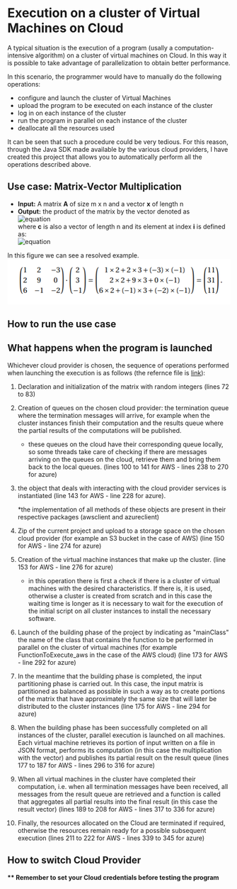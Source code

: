 # Execution on a cluster of Virtual Machines on Cloud
A typical situation is the execution of a program (usally a computation-intensive algorithm) on a cluster of virtual machines on Cloud. In this way it is possible to take advantage of parallelization to obtain better performance.

In this scenario, the programmer would have to manually do the following operations:
- configure and launch the cluster of Virtual Machines
- upload the program to be executed on each instance of the cluster
- log in on each instance of the cluster
- run the program in parallel on each instance of the cluster
- deallocate all the resources used

It can be seen that such a procedure could be very tedious. For this reason, through the Java SDK made available by the various cloud providers, I have created this project that allows you to automatically perform all the operations described above.

## Use case: Matrix-Vector Multiplication

- **Input:** A matrix **A** of size m x n and a vector **x** of length n
- **Output:** the product of the matrix by the vector denoted as <br>
![equation](https://latex.codecogs.com/png.image?\dpi{110}\bg{white}c&space;=&space;A&space;\cdot&space;x) <br>
where **c** is also a vector of length n and its element at index **i** is defined as: <br>
![equation](https://latex.codecogs.com/png.image?\dpi{110}\bg{white}c[i]&space;=&space;&space;\sum_{j=0}^{n-1}&space;A[i,j]&space;\cdot&space;x[j])

In this figure we can see a resolved example.<br>
![use case resolved](https://github.com/nicolaDeCristofaro/Execution_on_VMcluster_on_Cloud/blob/main/images/matrixVector_example.PNG?raw=true)

## How to run the use case


## What happens when the program is launched
Whichever cloud provider is chosen, the sequence of operations performed when launching the execution is as follows (the refernce file is [link](https://github.com/nicolaDeCristofaro/Execution_on_VMcluster_on_Cloud/blob/main/)):
1. Declaration and initialization of the matrix with random integers (lines 72 to 83)
2. Creation of queues on the chosen cloud provider: the termination queue where the termination messages will arrive, for example when the cluster instances finish their computation and the results queue where the partial results of the computations will be published.
	- these queues on the cloud have their corresponding queue locally, so some threads take care of checking if there are messages arriving on the queues on the cloud, retrieve them and bring them back to the local queues. (lines 100 to 141 for AWS - lines 238 to 270 for azure)
3. the object that deals with interacting with the cloud provider services is instantiated (line 143 for AWS - line 228 for azure).

	\*the implementation of all methods of these objects are present in their respective packages (awsclient and azureclient)
4. Zip of the current project and upload to a storage space on the chosen cloud provider (for example an S3 bucket in the case of AWS) (line 150 for AWS - line 274 for azure)
5. Creation of the virtual machine instances that make up the cluster. (line 153 for AWS - line 276 for azure)
	- in this operation there is first a check if there is a cluster of virtual machines with the desired characteristics. If there is, it is used, otherwise a cluster is created from scratch and in this case the waiting time is longer as it is necessary to wait for the execution of the initial script on all cluster instances to install the necessary software.
6. Launch of the building phase of the project by indicating as "mainClass" the name of the class that contains the function to be performed in parallel on the cluster of virtual machines (for example FunctionToExecute_aws in the case of the AWS cloud) (line 173 for AWS - line 292 for azure)
7. In the meantime that the building phase is completed, the input partitioning phase is carried out. In this case, the input matrix is ​​partitioned as balanced as possible in such a way as to create portions of the matrix that have approximately the same size that will later be distributed to the cluster instances (line 175 for AWS - line 294 for azure)
8. When the building phase has been successfully completed on all instances of the cluster, parallel execution is launched on all machines. Each virtual machine retrieves its portion of input written on a file in JSON format, performs its computation (in this case the multiplication with the vector) and publishes its partial result on the result queue (lines 177 to 187 for AWS - lines 296 to 316 for azure)
9. When all virtual machines in the cluster have completed their computation, i.e. when all termination messages have been received, all messages from the result queue are retrieved and a function is called that aggregates all partial results into the final result (in this case the result vector) (lines 189 to 208 for AWS - lines 317 to 336 for azure)
10. Finally, the resources allocated on the Cloud are terminated if required, otherwise the resources remain ready for a possible subsequent execution (lines 211 to 222 for AWS - lines 339 to 345 for azure)




## How to switch Cloud Provider



<b>** Remember to set your Cloud credentials before testing the program </b>
